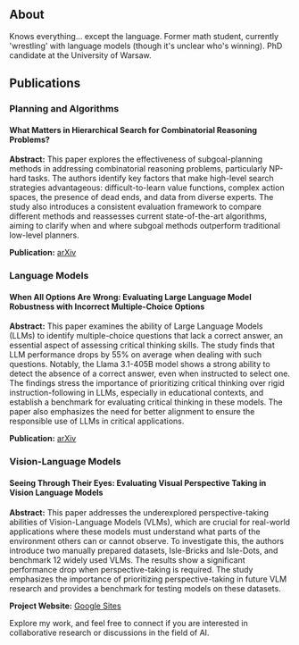 ## About
Knows everything... except the language. Former math student, currently 'wrestling' with language models (though it's unclear who's winning). PhD candidate at the University of Warsaw.

## Publications

### Planning and Algorithms
#### What Matters in Hierarchical Search for Combinatorial Reasoning Problems?
**Abstract:** This paper explores the effectiveness of subgoal-planning methods in addressing combinatorial reasoning problems, particularly NP-hard tasks. The authors identify key factors that make high-level search strategies advantageous: difficult-to-learn value functions, complex action spaces, the presence of dead ends, and data from diverse experts. The study also introduces a consistent evaluation framework to compare different methods and reassesses current state-of-the-art algorithms, aiming to clarify when and where subgoal methods outperform traditional low-level planners.

**Publication:** [arXiv](https://arxiv.org/abs/2406.03361)

### Language Models
#### When All Options Are Wrong: Evaluating Large Language Model Robustness with Incorrect Multiple-Choice Options
**Abstract:** This paper examines the ability of Large Language Models (LLMs) to identify multiple-choice questions that lack a correct answer, an essential aspect of assessing critical thinking skills. The study finds that LLM performance drops by 55% on average when dealing with such questions. Notably, the Llama 3.1-405B model shows a strong ability to detect the absence of a correct answer, even when instructed to select one. The findings stress the importance of prioritizing critical thinking over rigid instruction-following in LLMs, especially in educational contexts, and establish a benchmark for evaluating critical thinking in these models. The paper also emphasizes the need for better alignment to ensure the responsible use of LLMs in critical applications. 


**Publication:** [arXiv](https://arxiv.org/abs/2409.00113)

### Vision-Language Models
#### Seeing Through Their Eyes: Evaluating Visual Perspective Taking in Vision Language Models
**Abstract:** This paper addresses the underexplored perspective-taking abilities of Vision-Language Models (VLMs), which are crucial for real-world applications where these models must understand what parts of the environment others can or cannot observe. To investigate this, the authors introduce two manually prepared datasets, Isle-Bricks and Isle-Dots, and benchmark 12 widely used VLMs. The results show a significant performance drop when perspective-taking is required. The study emphasizes the importance of prioritizing perspective-taking in future VLM research and provides a benchmark for testing models on these datasets. 

**Project Website:** [Google Sites](https://sites.google.com/view/perspective-taking/strona-g%C5%82%C3%B3wna)


Explore my work, and feel free to connect if you are interested in collaborative research or discussions in the field of AI.
